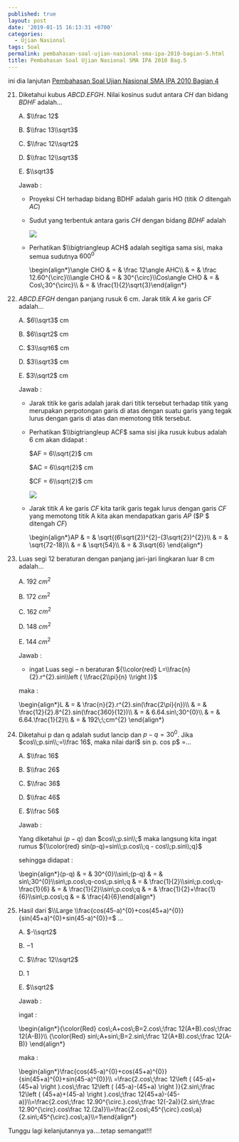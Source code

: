 ```yaml
---
published: true
layout: post
date: '2019-01-15 16:13:31 +0700'
categories:
  - Ujian Nasional
tags: Soal
permalink: pembahasan-soal-ujian-nasional-sma-ipa-2010-bagian-5.html
title: Pembahasan Soal Ujian Nasional SMA IPA 2010 Bag.5
---
```

ini dia lanjutan [Pembahasan Soal Ujian Nasional SMA IPA 2010 Bagian 4]({{site.baseurl}}/pembahasan-soal-ujian-nasional-sma-ipa-2010-bagian-4.html)

21. Diketahui kubus $ABCD.EFGH$. Nilai kosinus sudut antara $CH$ dan bidang $BDHF$ adalah…
    
    A. $\\frac 12$
    
    B. $\\frac 13\\sqrt3$
    
    C. $\\frac 12\\sqrt2$
    
    D. $\\frac 12\\sqrt3$
    
    E. $\\sqrt3$
    
    Jawab :
    
    *   Proyeksi CH terhadap bidang BDHF adalah garis HO (titik $O$ ditengah $AC$)
    *   Sudut yang terbentuk antara garis $CH$ dengan bidang $BDHF$ adalah
        
        ![](http://www.meetmath.com/media/posts/19/responsive/kubus-xs.jpg)
    *   Perhatikan $\\bigtriangleup ACH$ adalah segitiga sama sisi, maka semua sudutnya $600^0$
        
        \\begin{align\*}\\angle CHO & = & \\frac 12\\angle AHC\\\\ & = & \\frac 12.60^{\\circ}\\\\\\angle CHO & = & 30^{\\circ}\\\\Cos\\angle CHO & = & Cos\\;30^{\\circ}\\\\ & = & \\frac{1}{2}\\sqrt{3}\\end{align\*}
        
22. $ABCD.EFGH$ dengan panjang rusuk 6 cm. Jarak titik $A$ ke garis $CF$ adalah…
    
    A. $6\\sqrt3$ cm
    
    B. $6\\sqrt2$ cm
    
    C. $3\\sqrt6$ cm
    
    D. $3\\sqrt3$ cm
    
    E. $3\\sqrt2$ cm
    
    Jawab :
    
    *   Jarak titik ke garis adalah jarak dari titik tersebut terhadap titik yang merupakan perpotongan garis di atas dengan suatu garis yang tegak lurus dengan garis di atas dan memotong titik tersebut.
        
    *   Perhatikan $\\bigtriangleup ACF$ sama sisi jika rusuk kubus adalah 6 cm akan didapat :
        
        $AF = 6\\sqrt{2}$ cm
        
        $AC = 6\\sqrt{2}$ cm
        
        $CF = 6\\sqrt{2}$ cm
        
        ![](http://www.meetmath.com/media/posts/19/responsive/kubus2-xs.jpg)
    *   Jarak titik $A$ ke garis $CF$ kita tarik garis tegak lurus dengan garis $CF$ yang memotong titik A kita akan mendapatkan garis $AP$ ($P $ ditengah $CF$)
        
        \\begin{align\*}AP & = & \\sqrt{(6\\sqrt{2})^{2}-(3\\sqrt{2})^{2}}\\\\ & = & \\sqrt{72-18}\\\\ & = & \\sqrt{54}\\\\ & = & 3\\sqrt{6} \\end{align\*}
        
23. Luas segi 12 beraturan dengan panjang jari-jari lingkaran luar 8 cm adalah…
    
    A. 192 $cm^2$
    
    B. 172 $cm^2$
    
    C. 162 $cm^2$
    
    D. 148 $cm^2$
    
    E. 144 $cm^2$
    
    Jawab :
    
    *   ingat Luas segi – n beraturan ${\\color{red} L=\\frac{n}{2}.r^{2}.sin\\left ( \\frac{2\\pi}{n} \\right )}$
    
    maka :
    
    \\begin{align\*}L & = & \\frac{n}{2}.r^{2}.sin(\\frac{2\\pi}{n})\\\\ & = & \\frac{12}{2}.8^{2}.sin(\\frac{360}{12})\\\\ & = & 6.64.sin\\;30^{0}\\\\ & = & 6.64.\\frac{1}{2}\\\\ & = & 192\\;\\;cm^{2} \\end{align\*}
    
24. Diketahui p dan q adalah sudut lancip dan $p-q=30^0$. Jika $cos\\;p.sin\\;=\\frac 16$, maka nilai dari$ sin p. cos p$ =…
    
    A. $\\frac 16$
    
    B. $\\frac 26$
    
    C. $\\frac 36$
    
    D. $\\frac 46$
    
    E. $\\frac 56$
    
    Jawab :
    
    Yang diketahui $(p-q)$ dan $cos\\;p.sin\\;$ maka langsung kita ingat rumus ${\\color{red} sin(p-q)=sin\\;p.cos\\;q - cos\\;p.sin\\;q}$
    
    sehingga didapat :
    
    \\begin{align\*}(p-q) & = & 30^{0}\\\\sin\\;(p-q) & = & sin\\;30^{0}\\\\sin\\;p.cos\\;q-cos\\;p.sin\\;q & = & \\frac{1}{2}\\\\sin\\;p.cos\\;q-\\frac{1}{6} & = & \\frac{1}{2}\\\\sin\\;p.cos\\;q & = & \\frac{1}{2}+\\frac{1}{6}\\\\sin\\;p.cos\\;q & = & \\frac{4}{6}\\end{align\*}
    
25. Hasil dari $\\Large \\frac{cos(45-a)^{0}+cos(45+a)^{0}}{sin(45+a)^{0}+sin(45-a)^{0}}=$ …
    
    A. $-\\sqrt2$
    
    B. $-1$
    
    C. $\\frac 12\\sqrt2$
    
    D. $1$
    
    E. $\\sqrt2$
    
    Jawab :
    
    ingat :
    
    \\begin{align\*}{\\color{Red} cos\\;A+cos\\;B=2.cos\\;\\frac 12(A+B).cos\\;\\frac 12(A-B)}\\\\ {\\color{Red} sin\\;A+sin\\;B=2.sin\\;\\frac 12(A+B).cos\\;\\frac 12(A-B)} \\end{align\*}
    
    maka :
    
    \\begin{align\*}\\frac{cos(45-a)^{0}+cos(45+a)^{0}}{sin(45+a)^{0}+sin(45-a)^{0}}\\\\ =\\frac{2.cos\\;\\frac 12\\left ( (45-a)+(45+a) \\right ).cos\\;\\frac 12\\left ( (45-a)-(45+a) \\right )}{2.sin\\;\\frac 12\\left ( (45+a)+(45-a) \\right ).cos\\;\\frac 12(45+a)-(45-a)}\\\\=\\frac{2.cos\\;\\frac 12.90^{\\circ.}.cos\\;\\frac 12(-2a)}{2.sin\\;\\frac 12.90^{\\circ}.cos\\frac 12.(2a)}\\\\=\\frac{2.cos\\;45^{\\circ}.cos\\;a}{2.sin\\;45^{\\circ}.cos\\;a}\\\\=1\\end{align\*}
    

Tunggu lagi kelanjutannya ya….tetap semangat!!!
